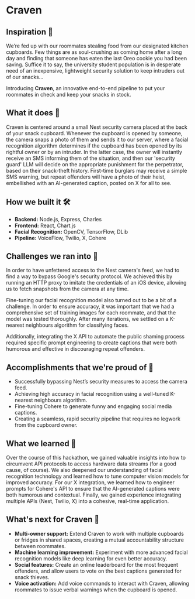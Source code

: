 # Craven

## Inspiration 🍪
We’re fed up with our roommates stealing food from our designated kitchen cupboards. Few things are as soul-crushing as coming home after a long day and finding that someone has eaten the last Oreo cookie you had been saving. Suffice it to say, the university student population is in desperate need of an inexpensive, lightweight security solution to keep intruders out of our snacks...

Introducing **Craven**, an innovative end-to-end pipeline to put your roommates in check and keep your snacks in stock.

## What it does 📸
Craven is centered around a small Nest security camera placed at the back of your snack cupboard. Whenever the cupboard is opened by someone, the camera snaps a photo of them and sends it to our server, where a facial recognition algorithm determines if the cupboard has been opened by its rightful owner or by an intruder. In the latter case, the owner will instantly receive an SMS informing them of the situation, and then our 'security guard' LLM will decide on the appropriate punishment for the perpetrator, based on their snack-theft history. First-time burglars may receive a simple SMS warning, but repeat offenders will have a photo of their heist, embellished with an AI-generated caption, posted on X for all to see.

## How we built it 🛠️
- **Backend:** Node.js, Express, Charles
- **Frontend:** React, Chart.js
- **Facial Recognition:** OpenCV, TensorFlow, DLib
- **Pipeline:** VoiceFlow, Twilio, X, Cohere

## Challenges we ran into 🚩
In order to have unfettered access to the Nest camera's feed, we had to find a way to bypass Google's security protocol. We achieved this by running an HTTP proxy to imitate the credentials of an iOS device, allowing us to fetch snapshots from the camera at any time.

Fine-tuning our facial recognition model also turned out to be a bit of a challenge. In order to ensure accuracy, it was important that we had a comprehensive set of training images for each roommate, and that the model was tested thoroughly. After many iterations, we settled on a K-nearest neighbours algorithm for classifying faces.

Additionally, integrating the X API to automate the public shaming process required specific prompt engineering to create captions that were both humorous and effective in discouraging repeat offenders.

## Accomplishments that we're proud of 💪
- Successfully bypassing Nest’s security measures to access the camera feed.
- Achieving high accuracy in facial recognition using a well-tuned K-nearest neighbours algorithm.
- Fine-tuning Cohere to generate funny and engaging social media captions.
- Creating a seamless, rapid security pipeline that requires no legwork from the cupboard owner.

## What we learned 🧠
Over the course of this hackathon, we gained valuable insights into how to circumvent API protocols to access hardware data streams (for a good cause, of course). We also deepened our understanding of facial recognition technology and learned how to tune computer vision models for improved accuracy. For our X integration, we learned how to engineer prompts for Cohere's API to ensure that the AI-generated captions were both humorous and contextual. Finally, we gained experience integrating multiple APIs (Nest, Twilio, X) into a cohesive, real-time application.

## What's next for Craven 🔮
- **Multi-owner support:** Extend Craven to work with multiple cupboards or fridges in shared spaces, creating a mutual accountability structure between roommates.
- **Machine learning improvement:** Experiment with more advanced facial recognition models like deep learning for even better accuracy.
- **Social features:** Create an online leaderboard for the most frequent offenders, and allow users to vote on the best captions generated for snack thieves.
- **Voice activation:** Add voice commands to interact with Craven, allowing roommates to issue verbal warnings when the cupboard is opened.
